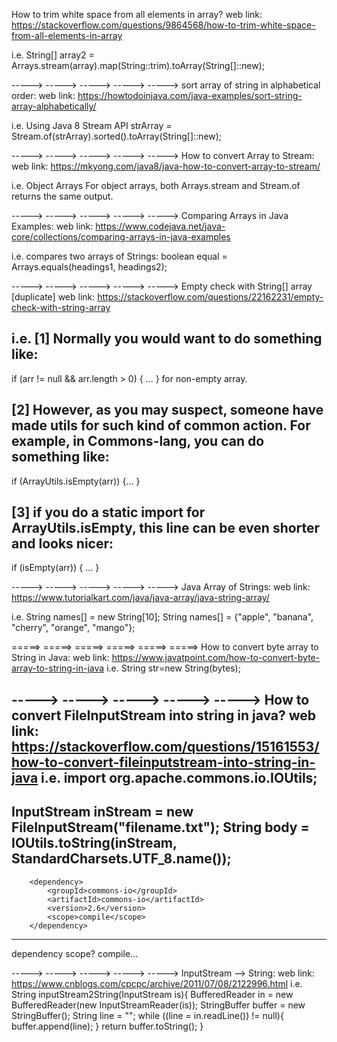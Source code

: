 How to trim white space from all elements in array?
web link: https://stackoverflow.com/questions/9864568/how-to-trim-white-space-from-all-elements-in-array

i.e.
String[] array2 = Arrays.stream(array).map(String::trim).toArray(String[]::new);

 -----> -----> -----> -----> -----> 
sort array of string in alphabetical order:
web link: https://howtodoinjava.com/java-examples/sort-string-array-alphabetically/

i.e. Using Java 8 Stream API
strArray = Stream.of(strArray).sorted().toArray(String[]::new);

 -----> -----> -----> -----> ----->
How to convert Array to Stream:
web link: https://mkyong.com/java8/java-how-to-convert-array-to-stream/

i.e. Object Arrays
For object arrays, both Arrays.stream and Stream.of returns the same output.

 -----> -----> -----> -----> ----->
Comparing Arrays in Java Examples:
web link: https://www.codejava.net/java-core/collections/comparing-arrays-in-java-examples

i.e. compares two arrays of Strings:
boolean equal = Arrays.equals(headings1, headings2);


 -----> -----> -----> -----> ----->
Empty check with String[] array [duplicate]
web link: https://stackoverflow.com/questions/22162231/empty-check-with-string-array

i.e.
[1] Normally you would want to do something like:
--
if (arr != null && arr.length > 0) { ... }
for non-empty array.

[2] However, as you may suspect, someone have made utils for such kind of common action. For example, in Commons-lang, you can do something like:
--
if (ArrayUtils.isEmpty(arr)) {... }

[3] if you do a static import for ArrayUtils.isEmpty, this line can be even shorter and looks nicer:
--
if (isEmpty(arr)) { ... }


 -----> -----> -----> -----> ----->
Java Array of Strings:
web link: https://www.tutorialkart.com/java/java-array/java-string-array/

i.e. 
    String names[] = new String[10];
    String names[] = {"apple", "banana", "cherry", "orange", "mango"};



 =====> =====> =====> =====> =====> =====> 
How to convert byte array to String in Java:
web link: https://www.javatpoint.com/how-to-convert-byte-array-to-string-in-java
i.e.
String str=new String(bytes);

 -----> -----> -----> -----> ----->
How to convert FileInputStream into string in java?
web link: https://stackoverflow.com/questions/15161553/how-to-convert-fileinputstream-into-string-in-java
i.e.
import org.apache.commons.io.IOUtils;
---
InputStream inStream = new FileInputStream("filename.txt");
String body = IOUtils.toString(inStream, StandardCharsets.UTF_8.name()); 
---
        <dependency>
            <groupId>commons-io</groupId>
            <artifactId>commons-io</artifactId>
            <version>2.6</version>
            <scope>compile</scope>
        </dependency>
---
dependency scope? compile...



 -----> -----> -----> -----> ----->
InputStream --> String:
web link: https://www.cnblogs.com/cpcpc/archive/2011/07/08/2122996.html
i.e.
String inputStream2String(InputStream is){
   BufferedReader in = new BufferedReader(new InputStreamReader(is));
   StringBuffer buffer = new StringBuffer();
   String line = "";
   while ((line = in.readLine()) != null){
     buffer.append(line);
   }
   return buffer.toString();
}
























